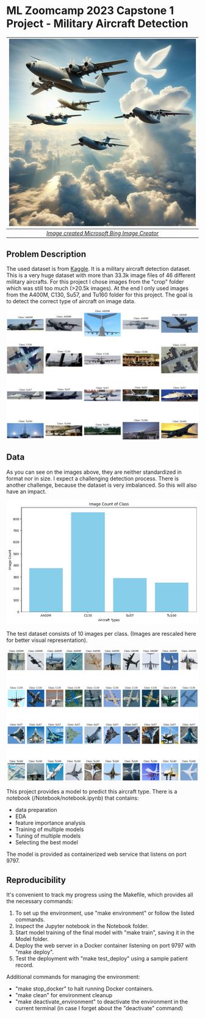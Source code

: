 # ML Zoomcamp 2023 Capstone 1 Project - Military Aircraft Detection
|![](Images/cover-bingImageCreator.jpg)|
|:--:|
|*[Image created Microsoft Bing Image Creator](https://www.bing.com/images/create)*|

## Problem Description
The used dataset is from [Kaggle](https://www.kaggle.com/datasets/a2015003713/militaryaircraftdetectiondataset/data). It is a military aircraft detection dataset. This is a very huge dataset with more than 33.3k image files of 46 different military aircrafts. For this project I chose images from the "crop" folder which was still too much (>20.5k images). At the end I only used images from the A400M, C130, Su57, and Tu160 folder for this project. The goal is to detect the correct type of aircraft on image data. 

![](Images/examples.jpg)

## Data
As you can see on the images above, they are neither standardized in format nor in size. I expect a challenging detection process. There is another challenge, because the dataset is very imbalanced. So this will also have an impact.

![](Images/train_dataset.png)

The test dataset consists of 10 images per class. (Images are rescaled here for better visual representation).

![](Images/test_dataset.png)


This project provides a model to predict this aircraft type. 
There is a notebook (/Notebook/notebook.ipynb) that contains:
- data preparation 
- EDA
- feature importance analysis
- Training of multiple models
- Tuning of multiple models 
- Selecting the best model

The model is provided as containerized web service that listens on port 9797.

## Reproducibility
It's convenient to track my progress using the Makefile, which provides all the necessary commands:
1. To set up the environment, use "make environment" or follow the listed commands.
2. Inspect the Jupyter notebook in the Notebook folder.
3. Start model training of the final model with "make train", saving it in the Model folder.
4. Deploy the web server in a Docker container listening on port 9797 with "make deploy".
5. Test the deployment with "make test_deploy" using a sample patient record.

Additional commands for managing the environment:
- "make stop_docker" to halt running Docker containers.
- "make clean" for environment cleanup
- "make deactivate_environment" to deactivate the environment in the current terminal (in case I forget about the "deactivate" command)